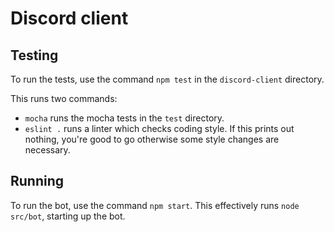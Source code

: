 # Discord client

## Testing
To run the tests, use the command `npm test` in the `discord-client` directory.

This runs two commands:
 - `mocha` runs the mocha tests in the `test` directory.
 - `eslint .` runs a linter which checks coding style. If this prints out nothing, you're good to go otherwise some style changes are necessary.

 ## Running
 To run the bot, use the command `npm start`. This effectively runs `node src/bot`, starting up the bot.
